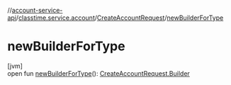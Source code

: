 //[account-service-api](../../../index.md)/[classtime.service.account](../index.md)/[CreateAccountRequest](index.md)/[newBuilderForType](new-builder-for-type.md)

# newBuilderForType

[jvm]\
open fun [newBuilderForType](new-builder-for-type.md)(): [CreateAccountRequest.Builder](-builder/index.md)
